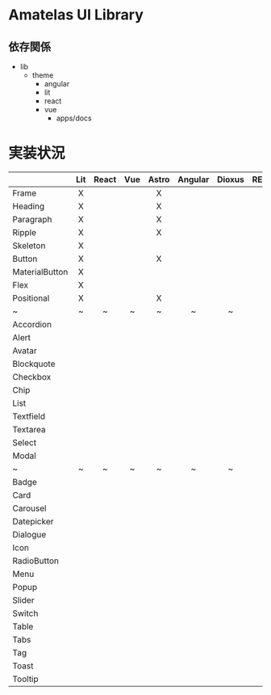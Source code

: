# Amatelas UI Library

## 依存関係

- lib
  - theme
    - angular
    - lit
    - react
    - vue
      - apps/docs

# 実装状況

|                | Lit | React | Vue | Astro | Angular | Dioxus | REFERENCE |
| :------------- | :-: | :---: | :-: | :---: | :-----: | :----: | :-------- |
| Frame          |  X  |       |     |   X   |         |        |           |
| Heading        |  X  |       |     |   X   |         |        |           |
| Paragraph      |  X  |       |     |   X   |         |        |           |
| Ripple         |  X  |       |     |   X   |         |        |           |
| Skeleton       |  X  |       |     |       |         |        |           |
| Button         |  X  |       |     |   X   |         |        |           |
| MaterialButton |  X  |       |     |       |         |        |           |
| Flex           |  X  |       |     |       |         |        |           |
| Positional     |  X  |       |     |   X   |         |        |           |
| ~              |  ~  |   ~   |  ~  |   ~   |    ~    |   ~    |           |
| Accordion      |     |       |     |       |         |        |           |
| Alert          |     |       |     |       |         |        |           |
| Avatar         |     |       |     |       |         |        |           |
| Blockquote     |     |       |     |       |         |        |           |
| Checkbox       |     |       |     |       |         |        |           |
| Chip           |     |       |     |       |         |        |           |
| List           |     |       |     |       |         |        |           |
| Textfield      |     |       |     |       |         |        |           |
| Textarea       |     |       |     |       |         |        |           |
| Select         |     |       |     |       |         |        |           |
| Modal          |     |       |     |       |         |        |           |
| ~              |  ~  |   ~   |  ~  |   ~   |    ~    |   ~    |           |
| Badge          |     |       |     |       |         |        |           |
| Card           |     |       |     |       |         |        |           |
| Carousel       |     |       |     |       |         |        |           |
| Datepicker     |     |       |     |       |         |        |           |
| Dialogue       |     |       |     |       |         |        |           |
| Icon           |     |       |     |       |         |        |           |
| RadioButton    |     |       |     |       |         |        |           |
| Menu           |     |       |     |       |         |        |           |
| Popup          |     |       |     |       |         |        |           |
| Slider         |     |       |     |       |         |        |           |
| Switch         |     |       |     |       |         |        |           |
| Table          |     |       |     |       |         |        |           |
| Tabs           |     |       |     |       |         |        |           |
| Tag            |     |       |     |       |         |        |           |
| Toast          |     |       |     |       |         |        |           |
| Tooltip        |     |       |     |       |         |        |           |

